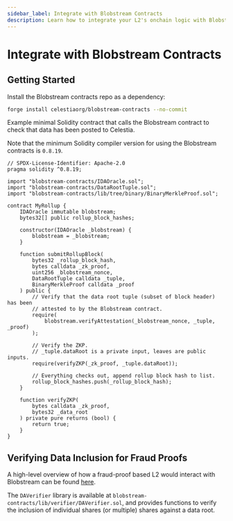 ```yaml
---
sidebar_label: Integrate with Blobstream Contracts
description: Learn how to integrate your L2's onchain logic with Blobstream
---
```


# Integrate with Blobstream Contracts

## Getting Started

Install the Blobstream contracts repo as a dependency:

```sh
forge install celestiaorg/blobstream-contracts --no-commit
```

Example minimal Solidity contract that calls the Blobstream contract to check
that data has been posted to Celestia.

Note that the minimum Solidity compiler version for using the Blobstream
contracts is `0.8.19`.

```solidity
// SPDX-License-Identifier: Apache-2.0
pragma solidity ^0.8.19;

import "blobstream-contracts/IDAOracle.sol";
import "blobstream-contracts/DataRootTuple.sol";
import "blobstream-contracts/lib/tree/binary/BinaryMerkleProof.sol";

contract MyRollup {
    IDAOracle immutable blobstream;
    bytes32[] public rollup_block_hashes;

    constructor(IDAOracle _blobstream) {
        blobstream = _blobstream;
    }

    function submitRollupBlock(
        bytes32 _rollup_block_hash,
        bytes calldata _zk_proof,
        uint256 _blobstream_nonce,
        DataRootTuple calldata _tuple,
        BinaryMerkleProof calldata _proof
    ) public {
        // Verify that the data root tuple (subset of block header) has been
        // attested to by the Blobstream contract.
        require(
            blobstream.verifyAttestation(_blobstream_nonce, _tuple, _proof)
        );

        // Verify the ZKP.
        // _tuple.dataRoot is a private input, leaves are public inputs.
        require(verifyZKP(_zk_proof, _tuple.dataRoot));

        // Everything checks out, append rollup block hash to list.
        rollup_block_hashes.push(_rollup_block_hash);
    }

    function verifyZKP(
        bytes calldata _zk_proof,
        bytes32 _data_root
    ) private pure returns (bool) {
        return true;
    }
}
```

## Verifying Data Inclusion for Fraud Proofs

A high-level overview of how a fraud-proof based L2 would interact with
Blobstream can be found [here](https://github.com/celestiaorg/blobstream-contracts/blob/master/docs/inclusion-proofs.md).

The `DAVerifier` library is available at `blobstream-contracts/lib/verifier/DAVerifier.sol`,
and provides functions to verify the inclusion of individual shares (or
multiple) shares against a data root.
